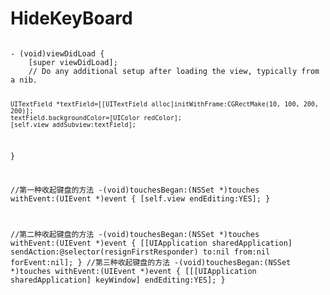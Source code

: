 # HideKeyBoard
<code>
- (void)viewDidLoad {
    [super viewDidLoad];
    // Do any additional setup after loading the view, typically from a nib.
    
    
    UITextField *textField=[[UITextField alloc]initWithFrame:CGRectMake(10, 100, 200, 200)];
    textField.backgroundColor=[UIColor redColor];
    [self.view addSubview:textField];
    
}



//第一种收起键盘的方法
-(void)touchesBegan:(NSSet *)touches withEvent:(UIEvent *)event
{
    [self.view endEditing:YES];
}


//第二种收起键盘的方法
-(void)touchesBegan:(NSSet *)touches withEvent:(UIEvent *)event
{
    [[UIApplication sharedApplication] sendAction:@selector(resignFirstResponder) to:nil from:nil forEvent:nil];
}
//第三种收起键盘的方法
-(void)touchesBegan:(NSSet *)touches withEvent:(UIEvent *)event
{
    [[[UIApplication sharedApplication] keyWindow] endEditing:YES];
}
</code>

